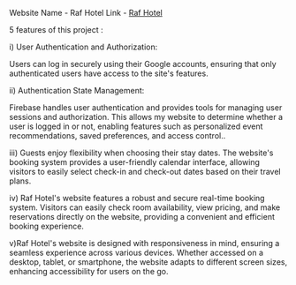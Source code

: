 Website Name - Raf Hotel
Link - [Raf Hotel](https://raf-hotel.web.app/)

5 features of this project :

i) User Authentication and Authorization:

Users can log in securely using their Google accounts, ensuring 
that only authenticated users have access to the site's features.

ii) Authentication State Management:

Firebase handles user authentication and provides tools 
for managing user sessions and authorization. This allows 
my website to determine whether a user is logged in or not, 
enabling features such as personalized event recommendations, 
saved preferences, and access control..


iii) Guests enjoy flexibility when choosing their stay dates. 
The website's booking system provides a user-friendly calendar 
interface, allowing visitors to easily select check-in and 
check-out dates based on their travel plans.

iv) Raf Hotel's website features a robust and secure real-time 
booking system. Visitors can easily check room availability, 
view pricing, and make reservations directly on the website, 
providing a convenient and efficient booking experience.

v)Raf Hotel's website is designed with responsiveness in mind, 
ensuring a seamless experience across various devices. Whether 
accessed on a desktop, tablet, or smartphone, the website 
adapts to different screen sizes, enhancing accessibility 
for users on the go.
